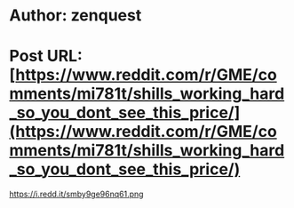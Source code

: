 # Author: zenquest
# Post URL: [https://www.reddit.com/r/GME/comments/mi781t/shills_working_hard_so_you_dont_see_this_price/](https://www.reddit.com/r/GME/comments/mi781t/shills_working_hard_so_you_dont_see_this_price/)


https://i.redd.it/smby9ge96nq61.png